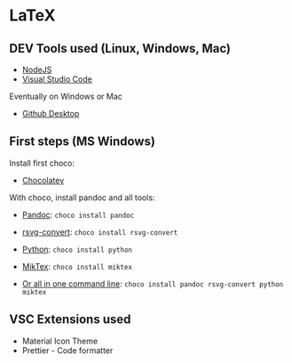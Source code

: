 # LaTeX

## DEV Tools used (Linux, Windows, Mac)

- [NodeJS](https://nodejs.org/)
- [Visual Studio Code](https://code.visualstudio.com/)

Eventually on Windows or Mac

- [Github Desktop](https://desktop.github.com/)

## First steps (MS Windows)

Install first choco:

- [Chocolatey](https://chocolatey.org/)

With choco, install pandoc and all tools:

- [Pandoc](https://pandoc.org/): `choco install pandoc`
- [rsvg-convert](https://wiki.gnome.org/Projects/LibRsvg): `choco install rsvg-convert`
- [Python](https://www.python.org/): `choco install python`
- [MikTex](https://miktex.org/): `choco install miktex`

- [Or all in one command line](https://pandoc.org/installing.html): `choco install pandoc rsvg-convert python miktex`
  
## VSC Extensions used

- Material Icon Theme
- Prettier - Code formatter

